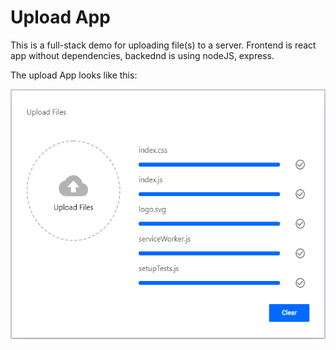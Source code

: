 # Upload App

This is a full-stack demo for uploading file(s) to a server. Frontend is react app without dependencies, backednd is using nodeJS, express.


The upload App looks like this:

<div align="center">
	<img src="assets/upload_component.PNG" height="400" alt="Screenshot"/> 
</div>